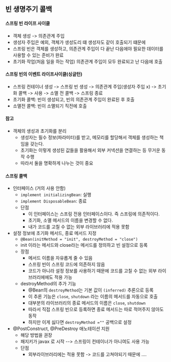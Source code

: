 ## 빈 생명주기 콜백

#### 스프링 빈 라이프 사이클
- 객체 생성 -> 의존관계 주입 
- 생성자 주입은 예외, 객체가 생성도리 떄 생성자도 같이 호출되기 떄문에 
- 스프링 빈은 객체를 생성하고, 의존관계 주입이 다 끝난 다음에야 필요한 데이터를 사용할 수 있는 준비가 완료
- 초기화 작업(처음 일을 하는 작업) 의존관계 주입이 모두 완료되고 난 다음에 호출

#### 스프링 빈의 이벤트 라이프사이클(싱글턴)
- 스프링 컨테이너 생성 -> 스프링 빈 생성 -> 의존관계 주입(생성자 주입 x) -> 초기화 콜백 -> 사용 -> 소멸 전 콜백 -> 스프링 종료 
- 초기화 콜백: 빈이 생성되고, 빈의 의존관계 주입이 완료된 후 호출
- 소멸전 콜백: 빈이 소멸되기 직전에 호출 

#### 참고
- 객체의 생성과 초기화를 분리
    - 생성자는 필수 정보(파라미터)를 받고, 메모리를 할당해서 객체를 생성하는 책임을 갖는다.
    - 초기화는 이렇게 생성된 값들을 활용해서 외부 커넥션을 연결하는 등 무거운 동작 수행
    - 따라서 둘을 명확하게 나누는 것이 중요
    
#### 스프링 콜백
- 인터페이스 (거의 사용 안함)
    - `implement initializingBean`: 실행
    - `implement DisposableBean`: 종료
    - 단점
        - 이 인터페이스는 스프링 전용 인터페이스이다. 즉 스프링에 의존적이다.
        - 초기화, 소멸 메서드의 이름을 변경할 수 없다.
        - 내가 코드를 고칠 수 없는 외부 라이브러리에 적용 못함 
- 설정 정보에 초기화 메서드, 종료 메서드 지정
    - `@Bean(initMethod = "init", destroyMethod = "close")`
    - init 이라는 메서드와 close라는 메서드를 정의하고 빈 설정으로 등록 
    - 장점
        - 메서드 이름을 자유롭게 줄 수 있음
        - 스프링 빈이 스프링 코드에 의존하지 않음
        - 코드가 아니라 설정 정보를 사용하기 때문에 코드를 고칠 수 없는 외부 라이브러리에에도 적용 가능 
    - destroyMethod의 추가 기능
        - @Bean의 `destroyMethod`는 기본 값이 `(inferred)` 추론으로 등록
        - 이 추론 기능은 `close`, `shutdown` 라는 이름의 메서드를 자동으로 호출
        - 대부분의 라이브러리의 종료 메서드의 이름은 `close`, `shutdown`
        - 따라서 직접 스프링 빈으로 등록하면 종료 메서드는 따로 적어주지 않아도 동작
        - 하지만 이게 싫다면 `destroyMethod =""` 공백으로 설정
- @PostConstruct, @PreDestroy 애노테이션 지원 
    - 해당 방법을 권장 
    - 패지키가 javax 로 시작 --> 스프링이 컨테이너가 아니여도 사용 가능 
    - 단점
        - 외부라이브러리에는 적용 못함 -> 코드를 고쳐야되기 때문에 ....

